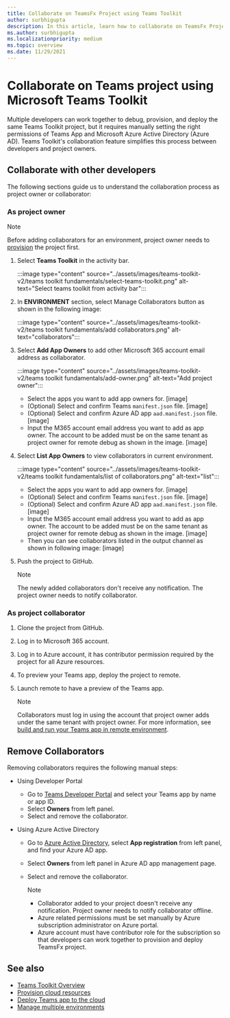 ```yaml
---
title: Collaborate on TeamsFx Project using Teams Toolkit
author: surbhigupta
description: In this article, learn how to collaborate on TeamsFx Project using Teams Toolkit and collaborate with other developers.
ms.author: surbhigupta
ms.localizationpriority: medium
ms.topic: overview
ms.date: 11/29/2021
---
```


# Collaborate on Teams project using Microsoft Teams Toolkit

Multiple developers can work together to debug, provision, and deploy the same Teams Toolkit project, but it requires manually setting the right permissions of Teams App and Microsoft Azure Active Directory (Azure AD). Teams Toolkit's collaboration feature simplifies this process between developers and project owners.

## Collaborate with other developers

The following sections guide us to understand the collaboration process as project owner or collaborator:

### As project owner

  > [!NOTE]
  > Before adding collaborators for an environment, project owner needs to [provision](provision.md) the project first.

  1. Select **Teams Toolkit** in the activity bar.
  
     :::image type="content" source="../assets/images/teams-toolkit-v2/teams toolkit fundamentals/select-teams-toolkit.png" alt-text="Select teams toolkit from activity bar":::

  1. In **ENVIRONMENT** section, select Manage Collaborators button as shown in the following image:

     :::image type="content" source="../assets/images/teams-toolkit-v2/teams toolkit fundamentals/add collaborators.png" alt-text="collaborators":::

  1. Select **Add App Owners** to add other Microsoft 365 account email address as collaborator.

     :::image type="content" source="../assets/images/teams-toolkit-v2/teams toolkit fundamentals/add-owner.png" alt-text="Add project owner":::

        * Select the apps you want to add app owners for. [image]
        * (Optional) Select and confirm Teams `manifest.json` file. [image]
        * (Optional) Select and confirm Azure AD app `aad.manifest.json` file. [image]
        * Input the M365 account email address you want to add as app owner. The account to be added must be on the same tenant as project owner for remote debug as shown in the image. [image]

  1. Select **List App Owners** to view collaborators in current environment.

     :::image type="content" source="../assets/images/teams-toolkit-v2/teams toolkit fundamentals/list of collaborators.png" alt-text="list":::

        * Select the apps you want to add app owners for. [image]
        * (Optional) Select and confirm Teams `manifest.json` file. [image]
        * (Optional) Select and confirm Azure AD app `aad.manifest.json` file. [image]
        * Input the M365 account email address you want to add as app owner. The account to be added must be on the same tenant as project owner for remote debug as shown in the image. [image]
        * Then you can see collaborators listed in the output channel as shown in following image: [image]

  1. Push the project to GitHub.

     > [!NOTE]
     > The newly added collaborators don't receive any notification. The project owner needs to notify collaborator.

### As project collaborator

  1. Clone the project from GitHub.
  2. Log in to Microsoft 365 account.
  3. Log in to Azure account, it has contributor permission required by the project for all Azure resources.
  4. To preview your Teams app, deploy the project to remote.
  5. Launch remote to have a preview of the Teams app.

     > [!NOTE]
     > Collaborators must log in using the account that project owner adds under the same tenant with project owner. For more information, see [build and run your Teams app in remote environment](/microsoftteams/platform/sbs-gs-javascript?tabs=vscode%2Cvsc%2Cviscode%2Cvcode&tutorial-step=3).

## Remove Collaborators

Removing collaborators requires the following manual steps:

* Using Developer Portal

  * Go to [Teams Developer Portal](https://dev.teams.microsoft.com/home) and select your Teams app by name or app ID.
  * Select **Owners** from left panel.
  * Select and remove the collaborator.

* Using Azure Active Directory

  * Go to [Azure Active Directory](https://ms.portal.azure.com/#blade/Microsoft_AAD_IAM/ActiveDirectoryMenuBlade/RegisteredApps), select **App registration** from left panel, and find your Azure AD app.
  * Select **Owners** from left panel in Azure AD app management page.
  * Select and remove the collaborator.

    > [!NOTE]
    >
    > * Collaborator added to your project doesn't receive any notification. Project owner needs to notify collaborator offline.
    > * Azure related permissions must be set manually by Azure subscription administrator on Azure portal.
    > * Azure account must have contributor role for the subscription so that developers can work together to provision and deploy TeamsFx project.

## See also

* [Teams Toolkit Overview](teams-toolkit-fundamentals.md)
* [Provision cloud resources](provision.md)
* [Deploy Teams app to the cloud](deploy.md)
* [Manage multiple environments](TeamsFx-multi-env.md)
